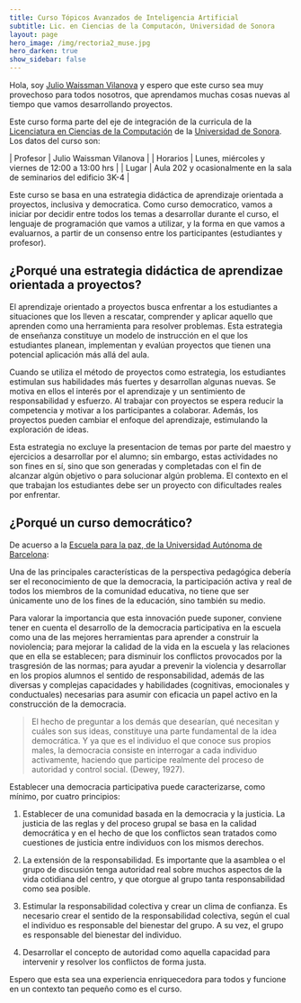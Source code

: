 ```yaml
---
title: Curso Tópicos Avanzados de Inteligencia Artificial 
subtitle: Lic. en Ciencias de la Computacón, Universidad de Sonora
layout: page
hero_image: /img/rectoria2_muse.jpg
hero_darken: true
show_sidebar: false
---
```


Hola, soy [Julio Waissman
Vilanova](http://mat.uson.mx/~juliowaissman/) y espero que este curso
sea muy provechoso para todos nosotros, que aprendamos muchas cosas
nuevas al tiempo que vamos desarrollando proyectos.

Este curso forma parte del eje de integración de la curricula de la
[Licenciatura en Ciencias de la Computación](http://cc.mat.uson.mx) de
la [Universidad de Sonora](http://www.uson.mx). Los datos del curso
son:

| Profesor   | Julio Waissman Vilanova                                              |
| Horarios   | Lunes, miércoles y viernes de 12:00 a 13:00 hrs                      |
| Lugar      | Aula 202 y ocasionalmente en la sala de seminarios del edificio 3K-4 |

Este curso se basa en una estrategia didáctica de aprendizaje
orientada a proyectos, inclusiva y democratica. Como curso
democratico, vamos a iniciar por decidir entre todos los temas a desarrollar
durante el curso, el lenguaje de programación que vamos a utilizar, y la forma 
en que vamos a evaluarnos, a partir de
un consenso entre los participantes (estudiantes y profesor).


## ¿Porqué una estrategia didáctica de aprendizae orientada a proyectos?

El aprendizaje orientado a proyectos busca enfrentar a los estudiantes
a situaciones que los lleven a rescatar, comprender y aplicar aquello
que aprenden como una herramienta para resolver problemas. Esta
estrategia de enseñanza constituye un modelo de instrucción en el que
los estudiantes planean, implementan y evalúan proyectos que tienen
una potencial aplicación más allá del aula.

Cuando se utiliza el método de proyectos como estrategia, los
estudiantes estimulan sus habilidades más fuertes y desarrollan
algunas nuevas. Se motiva en ellos el interés por el aprendizaje y un
sentimiento de responsabilidad y esfuerzo. Al trabajar con proyectos
se espera reducir la competencia y motivar a los participantes a
colaborar. Además, los proyectos pueden cambiar el enfoque del
aprendizaje, estimulando la exploración de ideas.

Esta estrategia no excluye la presentacion de temas por parte del
maestro y ejercicios a desarrollar por el alumno; sin embargo, estas
actividades no son fines en sí, sino que son generadas y completadas
con el fin de alcanzar algún objetivo o para solucionar algún
problema. El contexto en el que trabajan los estudiantes debe ser un
proyecto con dificultades reales por enfrentar.

## ¿Porqué un curso democrático?

De acuerso a la [Escuela para la paz, de la Universidad Autónoma de
Barcelona](http://escolapau.uab.cat/index.php?lang=es):

Una de las principales características de la perspectiva pedagógica
debería ser el reconocimiento de que la democracia, la participación
activa y real de todos los miembros de la comunidad educativa, no
tiene que ser únicamente uno de los fines de la educación, sino
también su medio.

Para valorar la importancia que esta innovación puede suponer,
conviene tener en cuenta el desarrollo de la democracia participativa
en la escuela como una de las mejores herramientas para aprender a
construir la noviolencia; para mejorar la calidad de la vida en la
escuela y las relaciones que en ella se establecen; para disminuir los
conflictos provocados por la trasgresión de las normas; para ayudar a
prevenir la violencia y desarrollar en los propios alumnos el sentido
de responsabilidad, además de las diversas y complejas capacidades y
habilidades (cognitivas, emocionales y conductuales) necesarias para
asumir con eficacia un papel activo en la construcción de la
democracia.

> El hecho de preguntar a los demás que desearían, qué necesitan y
> cuáles son sus ideas, constituye una parte fundamental de la idea
> democrática. Y ya que es el individuo el que conoce sus propios
> males, la democracia consiste en interrogar a cada individuo
> activamente, haciendo que participe realmente del proceso de
> autoridad y control social. (Dewey, 1927).

Establecer una democracia participativa puede caracterizarse, como
mínimo, por cuatro principios:

1. Establecer de una comunidad basada en la democracia y la
   justicia. La justicia de las reglas y del proceso grupal se basa en
   la calidad democrática y en el hecho de que los conflictos sean
   tratados como cuestiones de justicia entre individuos con los
   mismos derechos.

2. La extensión de la responsabilidad. Es importante que la asamblea o
   el grupo de discusión tenga autoridad real sobre muchos aspectos de
   la vida cotidiana del centro, y que otorgue al grupo tanta
   responsabilidad como sea posible.

3. Estimular la responsabilidad colectiva y crear un clima de
   confianza. Es necesario crear el sentido de la responsabilidad
   colectiva, según el cual el individuo es responsable del bienestar
   del grupo. A su vez, el grupo es responsable del bienestar del
   individuo.

4. Desarrollar el concepto de autoridad como aquella capacidad para
   intervenir y resolver los conflictos de forma justa.

Espero que esta sea una experiencia enriquecedora para todos y funcione 
en un contexto tan pequeño como es el curso.

